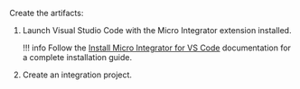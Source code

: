 Create the artifacts:

1. Launch Visual Studio Code with the Micro Integrator extension installed.

    !!! info
        Follow the [Install Micro Integrator for VS Code](../../../../develop/mi-for-vscode/install-wso2-mi-for-vscode) documentation for a complete installation guide.

2. Create an integration project.
